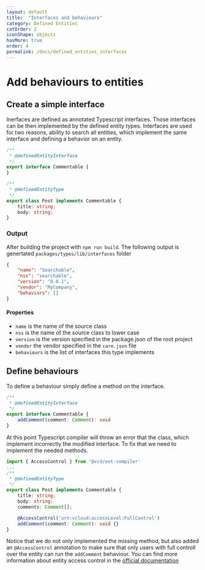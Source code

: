 ```yaml
---
layout: default
title:  "Interfaces and behaviours"
category: Defined Entities
catOrder: 2
iconShape: objects
hasMore: true
order: 4
permalink: /docs/defined_entities_interfaces
---
```

# Add behaviours to entities

## Create a simple interface
Inerfaces are defined as annotated Typescript interfaces. Those interfaces can be then implemented by the defined entity types. Interfaces are used for two reasons, ability to search all entities, which implement the same interface and defining a behavior on an entity.

```typescript
/**
 * @definedEntityInterface
 */
export interface Commentable {
}

/**
 * @definedEntityType
 */
export class Post implements Commentable {
    title: string;
    body: string;
}
```
### Output
After building the project with `npm run build`. The following output is genertated `packages/types/lib/interfaces` folder
```json
{
    "name": "Searchable",
    "nss": "searchable",
    "version": "0.0.1",
    "vendor": "MyCompany",
    "behaviors": []
}
```

#### Properties
* `name` is the name of the source class
* `nss` is the name of the source class to lower case
* `version` is the version specified in the package.json of the root project
* `vendor` the vendor specified in the `care.json` file
* `behaviours` is the list of interfaces this type implements

## Define behaviours
To define a behaviour simply define a method on the interface.
```typescript
/**
 * @definedEntityInterface
 */
export interface Commentable {
    addComment(comment: Comment): void
}
```
At this point Typescript compiler will throw an error that the class, which implement incorrectly the modified interface. To fix that we need to implement the needed methods.
```typescript
import { AccessControl } from '@vcd/ext-compiler'
...
/**
 * @definedEntityType
 */
export class Post implements Commentable {
    title: string;
    body: string;
    comments: Comment[];

    @AccessControl('urn:vcloud:accessLevel:FullControl')
    addComment(comment: Comment): void {}
}
```
Notice that we do not only implemented the missing method, but also added an `@AccessControl` annotation to make sure that only users with full controll over the entity can run the `addComment` behaviour.
You can find more information about entity access control in the [official documentation](https://docs.vmware.com/en/VMware-Cloud-Director/10.2/VMware-Cloud-Director-Service-Provider-Admin-Portal-Guide/GUID-0749DEA0-08A2-4F32-BDD7-D16869578F96.html)
